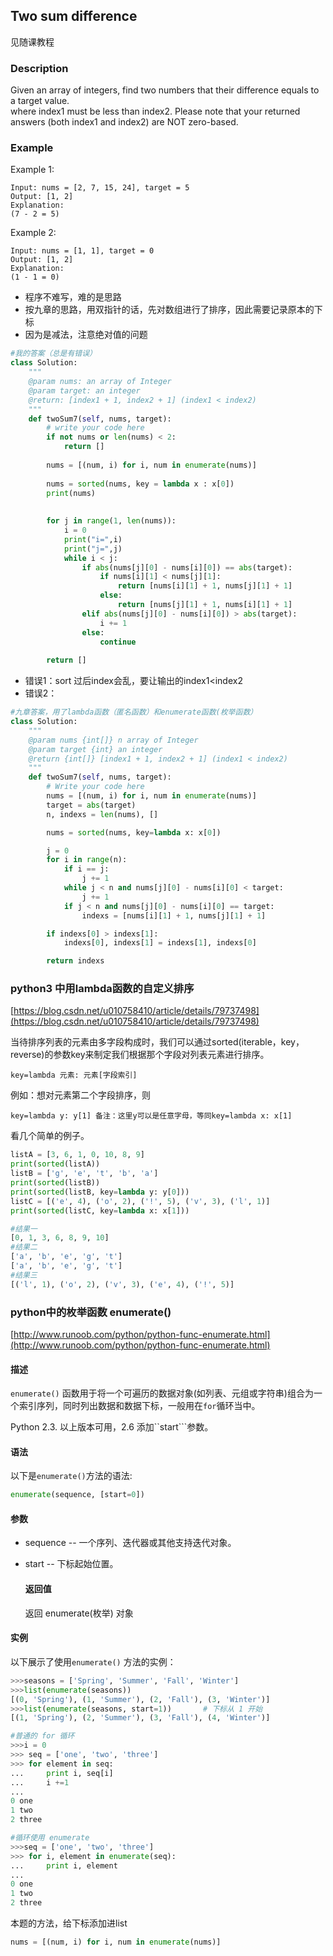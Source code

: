 ## Two sum difference

见随课教程

### Description

Given an array of integers, find two numbers that their difference equals to a target value.  
where index1 must be less than index2. Please note that your returned answers \(both index1 and index2\) are NOT zero-based.

### Example

Example 1:

```
Input: nums = [2, 7, 15, 24], target = 5 
Output: [1, 2] 
Explanation:
(7 - 2 = 5)
```

Example 2:

```
Input: nums = [1, 1], target = 0
Output: [1, 2] 
Explanation:
(1 - 1 = 0)
```

* 程序不难写，难的是思路
* 按九章的思路，用双指针的话，先对数组进行了排序，因此需要记录原本的下标
* 因为是减法，注意绝对值的问题

```py
#我的答案（总是有错误）
class Solution:
    """
    @param nums: an array of Integer
    @param target: an integer
    @return: [index1 + 1, index2 + 1] (index1 < index2)
    """
    def twoSum7(self, nums, target):
        # write your code here
        if not nums or len(nums) < 2:
            return []
        
        nums = [(num, i) for i, num in enumerate(nums)]
        
        nums = sorted(nums, key = lambda x : x[0])
        print(nums)
        
        
        for j in range(1, len(nums)):
            i = 0
            print("i=",i)
            print("j=",j)
            while i < j:
                if abs(nums[j][0] - nums[i][0]) == abs(target):
                    if nums[i][1] < nums[j][1]:
                        return [nums[i][1] + 1, nums[j][1] + 1]
                    else:
                        return [nums[j][1] + 1, nums[i][1] + 1]
                elif abs(nums[j][0] - nums[i][0]) > abs(target):
                    i += 1
                else:
                    continue
        
        return []
```

* 错误1：sort 过后index会乱，要让输出的index1&lt;index2
* 错误2：

```py
#九章答案，用了lambda函数（匿名函数）和enumerate函数(枚举函数）
class Solution:
    """
    @param nums {int[]} n array of Integer
    @param target {int} an integer
    @return {int[]} [index1 + 1, index2 + 1] (index1 < index2)
    """
    def twoSum7(self, nums, target):
        # Write your code here
        nums = [(num, i) for i, num in enumerate(nums)]
        target = abs(target)    
        n, indexs = len(nums), []

        nums = sorted(nums, key=lambda x: x[0])

        j = 0
        for i in range(n):
            if i == j:
                j += 1
            while j < n and nums[j][0] - nums[i][0] < target:
                j += 1
            if j < n and nums[j][0] - nums[i][0] == target:
                indexs = [nums[i][1] + 1, nums[j][1] + 1]

        if indexs[0] > indexs[1]:
            indexs[0], indexs[1] = indexs[1], indexs[0]

        return indexs
```

### python3 中用lambda函数的自定义排序

[https://blog.csdn.net/u010758410/article/details/79737498](https://blog.csdn.net/u010758410/article/details/79737498)

当待排序列表的元素由多字段构成时，我们可以通过sorted\(iterable，key，reverse\)的参数key来制定我们根据那个字段对列表元素进行排序。

`key=lambda 元素: 元素[字段索引]`

例如：想对元素第二个字段排序，则

`key=lambda y: y[1] 备注：这里y可以是任意字母，等同key=lambda x: x[1]`

看几个简单的例子。

```py
listA = [3, 6, 1, 0, 10, 8, 9]
print(sorted(listA))
listB = ['g', 'e', 't', 'b', 'a']
print(sorted(listB))
print(sorted(listB, key=lambda y: y[0]))
listC = [('e', 4), ('o', 2), ('!', 5), ('v', 3), ('l', 1)]
print(sorted(listC, key=lambda x: x[1]))
```

```py
#结果一
[0, 1, 3, 6, 8, 9, 10]
#结果二
['a', 'b', 'e', 'g', 't']
['a', 'b', 'e', 'g', 't']
#结果三
[('l', 1), ('o', 2), ('v', 3), ('e', 4), ('!', 5)]
```

### python中的枚举函数 enumerate\(\)

[http://www.runoob.com/python/python-func-enumerate.html](http://www.runoob.com/python/python-func-enumerate.html)

#### 描述

`enumerate()` 函数用于将一个可遍历的数据对象\(如列表、元组或字符串\)组合为一个索引序列，同时列出数据和数据下标，一般用在`for`循环当中。

Python 2.3. 以上版本可用，2.6 添加\`\`start\`\`\`参数。

#### 语法

以下是`enumerate()`方法的语法:

```py
enumerate(sequence, [start=0])
```

#### 参数

* sequence -- 一个序列、迭代器或其他支持迭代对象。
* start -- 下标起始位置。

  #### 返回值

  返回 enumerate\(枚举\) 对象

#### 实例

以下展示了使用`enumerate()` 方法的实例：

```py
>>>seasons = ['Spring', 'Summer', 'Fall', 'Winter']
>>>list(enumerate(seasons))
[(0, 'Spring'), (1, 'Summer'), (2, 'Fall'), (3, 'Winter')]
>>>list(enumerate(seasons, start=1))       # 下标从 1 开始
[(1, 'Spring'), (2, 'Summer'), (3, 'Fall'), (4, 'Winter')]
```

```py
#普通的 for 循环
>>>i = 0
>>> seq = ['one', 'two', 'three']
>>> for element in seq:
...     print i, seq[i]
...     i +=1
... 
0 one
1 two
2 three
```

```py
#循环使用 enumerate
>>>seq = ['one', 'two', 'three']
>>> for i, element in enumerate(seq):
...     print i, element
... 
0 one
1 two
2 three
```

本题的方法，给下标添加进list

```py
nums = [(num, i) for i, num in enumerate(nums)]
```



